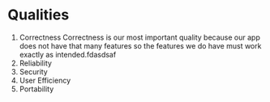 # Qualities

1. Correctness 
Correctness is our most important quality because our app does not have that many features so the features we do have must work exactly as intended.fdasdsaf
2. Reliability
3. Security
4. User Efficiency
5. Portability
